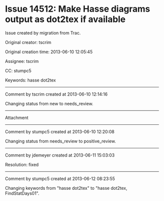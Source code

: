# Issue 14512: Make Hasse diagrams output as dot2tex if available

Issue created by migration from Trac.

Original creator: tscrim

Original creation time: 2013-06-10 12:05:45

Assignee: tscrim

CC:  stumpc5

Keywords: hasse dot2tex




---

Comment by tscrim created at 2013-06-10 12:14:16

Changing status from new to needs_review.


---

Attachment


---

Comment by stumpc5 created at 2013-06-10 12:20:08

Changing status from needs_review to positive_review.


---

Comment by jdemeyer created at 2013-06-11 15:03:03

Resolution: fixed


---

Comment by stumpc5 created at 2013-06-12 08:23:55

Changing keywords from "hasse dot2tex" to "hasse dot2tex, FindStatDays01".
